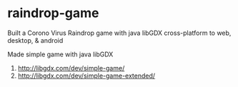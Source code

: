 # raindrop-game
Built a Corono Virus Raindrop game with java libGDX cross-platform to web, desktop, &amp; android

Made simple game with java libGDX
1. http://libgdx.com/dev/simple-game/
2. http://libgdx.com/dev/simple-game-extended/
